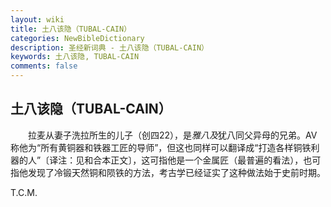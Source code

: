 ```yaml
---
layout: wiki
title: 土八该隐（TUBAL-CAIN）
categories: NewBibleDictionary
description: 圣经新词典 - 土八该隐（TUBAL-CAIN）
keywords: 土八该隐, TUBAL-CAIN
comments: false
---
```


## 土八该隐（TUBAL-CAIN）

　　拉麦从妻子洗拉所生的儿子（创四22），是*雅八及*犹八同父异母的兄弟。AV 称他为“所有黄铜器和铁器工匠的导师”，但这也同样可以翻译成“打造各样铜铁利器的人”〔译注：见和合本正文〕，这可指他是一个金属匠（最普遍的看法），也可指他发现了冷锻天然铜和陨铁的方法，考古学已经证实了这种做法始于史前时期。

T.C.M.








